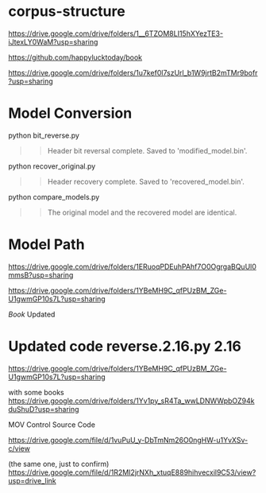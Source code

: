 # corpus-structure
https://drive.google.com/drive/folders/1__6TZOM8LI15hXYezTE3-iJtexLY0WaM?usp=sharing

https://github.com/happylucktoday/book

https://drive.google.com/drive/folders/1u7kef0l7szUrl_b1W9jrtB2mTMr9bofr?usp=sharing

# Model Conversion
python bit_reverse.py
>>Header bit reversal complete. Saved to 'modified_model.bin'.

python recover_original.py
>>Header recovery complete. Saved to 'recovered_model.bin'.

python compare_models.py
>>The original model and the recovered model are identical.

# Model Path
https://drive.google.com/drive/folders/1ERuoqPDEuhPAhf7O0OgrgaBQuUl0mmsB?usp=sharing

https://drive.google.com/drive/folders/1YBeMH9C_qfPUzBM_ZGe-U1gwmGP10s7L?usp=sharing

*Book* Updated

# Updated code reverse.2.16.py 2.16
https://drive.google.com/drive/folders/1YBeMH9C_qfPUzBM_ZGe-U1gwmGP10s7L?usp=sharing 

with some books
https://drive.google.com/drive/folders/1Yv1py_sR4Ta_wwLDNWWpbOZ94kduShuD?usp=sharing


MOV Control Source Code

https://drive.google.com/file/d/1vuPuU_y-DbTmNm26O0ngHW-u1YvXSv-c/view

(the same one, just to confirm)
https://drive.google.com/file/d/1R2MI2jrNXh_xtuqE889hihvecxil9C53/view?usp=drive_link
